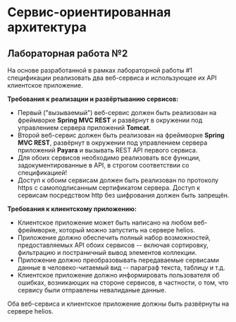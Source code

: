 # Сервис-ориентированная архитектура

## Лабораторная работа №2

На основе разработанной в рамках лабораторной работы #1 спецификации реализовать два веб-сервиса и использующее их API клиентское приложение.

**Требования к реализации и развёртыванию сервисов:**

- Первый ("вызываемый") веб-сервис должен быть реализован на фреймворке **Spring MVC REST** и развёрнут в окружении под управлением сервера приложений **Tomcat**.
- Второй веб-сервис должен быть реализован на фреймворке **Spring MVC REST**, развёрнут в окружении под управлением сервера приложений **Payara** и вызывать REST API первого сервиса.
- Для обоих сервисов необходимо реализовать все функции, задокументированные в API, в строгом соответствии со спецификацией!
- Доступ к обоим сервисам должен быть реализован по протоколу https с самоподписанным сертификатом сервера. Доступ к сервисам посредством http без шифрования должен быть запрещён.

**Требования к клиентскому приложению:**

- Клиентское приложение может быть написано на любом веб-фреймворке, который можно запустить на сервере helios.
- Приложение должно обеспечить полный набор возможностей, предоставляемых API обоих сервисов -- включая сортировку, фильтрацию и постраничный вывод элементов коллекции.
- Приложение должно преобразовывать передаваемые сервисами данные в человеко-читаемый вид -- параграф текста, таблицу и т.д.
- Клиентское приложение должно информировать пользователя об ошибках, возникающих на стороне сервисов, в частности, о том, что сервису были отправлены невалиданые данные.

Оба веб-сервиса и клиентское приложение должны быть развёрнуты на сервере helios.
